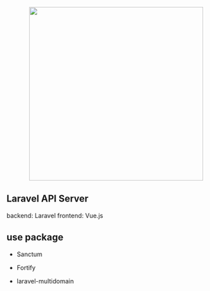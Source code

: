 <p align="center"><img src="https://avatars.githubusercontent.com/u/55846114?s=60&v=4" width="400"></p>

## Laravel API Server

backend: Laravel
frontend: Vue.js

## use package

* Sanctum
* Fortify

* laravel-multidomain

## 

